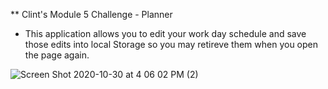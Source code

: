 ** Clint's Module 5 Challenge - Planner

- This application allows you to edit your work day schedule and save those edits into local Storage so you may retireve them when you open the page again.

![Screen Shot 2020-10-30 at 4 06 02 PM (2)](https://user-images.githubusercontent.com/71712425/97757130-21570880-1aca-11eb-9397-eecb95620358.png)
